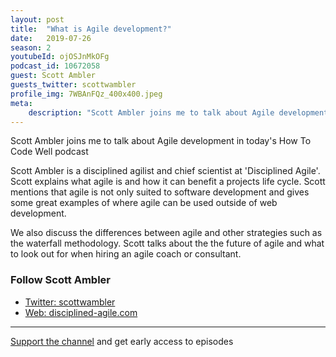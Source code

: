 ```yaml
---
layout: post
title:  "What is Agile development?"
date:   2019-07-26
season: 2
youtubeId: ojOSJnMkOFg
podcast_id: 10672058
guest: Scott Ambler
guests_twitter: scottwambler
profile_img: 7WBAnFQz_400x400.jpeg
meta:
    description: "Scott Ambler joins me to talk about Agile development in today's How To Code Well podcast"
---
```


Scott Ambler joins me to talk about Agile development in today's How To Code Well podcast

Scott Ambler is a disciplined agilist and chief scientist at 'Disciplined Agile'.
Scott explains what agile is and how it can benefit a projects life cycle.  Scott mentions that agile is not only suited to software development and gives some great examples of where agile can be used outside of web development.

We also discuss the differences between agile and other  strategies such as the waterfall methodology.
Scott talks about the the future of agile and what to look out for when hiring an agile coach or consultant.


### Follow Scott Ambler
- [Twitter: scottwambler](https://twitter.com/scottwambler)
- [Web: disciplined-agile.com](http://www.disciplined-agile.com)


-------------------------------

[Support the channel](https://www.patreon.com/howToCodeWell) and get early access to episodes
